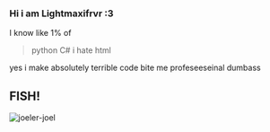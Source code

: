 ### Hi i am Lightmaxifrvr :3 

I know like 1% of

 > python
 > C#
 > i hate html

yes i make absolutely terrible code bite me
profeseeseinal dumbass

## FISH!
![joeler-joel](https://github.com/Lightmaxifrvr/Lightmaxifrvr/assets/100568192/1f656eae-496a-4170-8425-7702161e1443)



